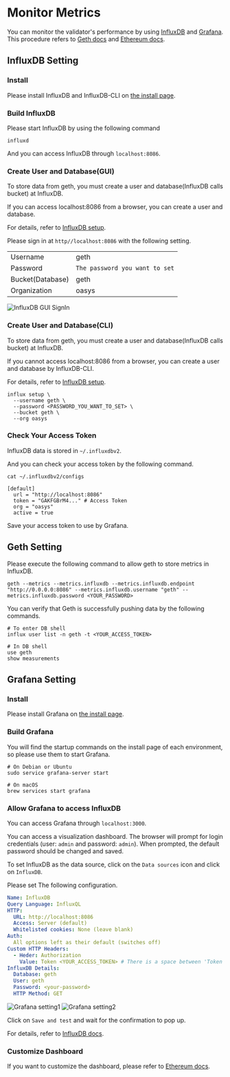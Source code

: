 # Monitor Metrics
You can monitor the validator's performance by using [InfluxDB](https://www.influxdata.com/) and [Grafana](https://grafana.com/).
This procedure refers to [Geth docs](https://geth.ethereum.org/docs/monitoring/dashboards) and [Ethereum docs](https://ethereum.org/en/developers/tutorials/monitoring-geth-with-influxdb-and-grafana/).

## InfluxDB Setting

### Install
Please install InfluxDB and InfluxDB-CLI on [the install page](https://docs.influxdata.com/influxdb/v2.6/install/).

### Build InfluxDB
Please start InfluxDB by using the following command

```shell
influxd
```

And you can access InfluxDB through `localhost:8086`.

### Create User and Database(GUI)
To store data from geth, you must create a user and database(InfluxDB calls bucket) at InfluxDB.

If you can access localhost:8086 from a browser, you can create a user and database.

For details, refer to [InfluxDB setup](https://docs.influxdata.com/influxdb/v2.6/install/#set-up-influxdb-through-the-ui).

Please sign in at `http//localhost:8086` with the following setting.

|                 |                                            |
|-----------------|--------------------------------------------|
| Username         | geth                                      |
| Password | `The password you want to set`                                        |
| Bucket(Database)             | geth         |
| Organization        | oasys    |

![InfluxDB GUI SignIn](/img/docs/techdocs/monitor-validator/influxdb_signin.png)

### Create User and Database(CLI)
To store data from geth, you must create a user and database(InfluxDB calls bucket) at InfluxDB.

If you cannot access localhost:8086 from a browser, you can create a user and database by InfluxDB-CLI.

For details, refer to [InfluxDB setup](https://docs.influxdata.com/influxdb/v2.6/install/?t=Set+up+with+the+CLI#set-up-influxdb-through-the-influx-cli).

```shell
influx setup \
  --username geth \
  --password <PASSWORD_YOU_WANT_TO_SET> \
  --bucket geth \
  --org oasys
```

### Check Your Access Token
InfluxDB data is stored in `~/.influxdbv2`. 

And you can check your access token by the following command.

```shell
cat ~/.influxdbv2/configs 
```

```shell
[default]
  url = "http://localhost:8086"
  token = "GAKFGBrM4..." # Access Token
  org = "oasys"
  active = true
```

Save your access token to use by Grafana.

## Geth Setting
Please execute the following command to allow geth to store metrics in InfluxDB.

```shell
geth --metrics --metrics.influxdb --metrics.influxdb.endpoint "http://0.0.0.0:8086" --metrics.influxdb.username "geth" --metrics.influxdb.password <YOUR_PASSWORD>
```

You can verify that Geth is successfully pushing data by the following commands.
```shell
# To enter DB shell
influx user list -n geth -t <YOUR_ACCESS_TOKEN>
```

```shell
# In DB shell
use geth
show measurements
```

## Grafana Setting

### Install
Please install Grafana on [the install page](https://grafana.com/docs/grafana/latest/setup-grafana/installation/).

### Build Grafana
You will find the startup commands on the install page of each environment, so please use them to start Grafana.

```shell
# On Debian or Ubuntu
sudo service grafana-server start

# On macOS
brew services start grafana
```

### Allow Grafana to access InfluxDB
You can access Grafana through `localhost:3000`.

You can access a visualization dashboard. The browser will prompt for login credentials (user: `admin` and password: `admin`). When prompted, the default password should be changed and saved.

To set InfluxDB as the data source, click on the `Data sources` icon and click on `InfluxDB`.

Please set The following configuration.
```yaml
Name: InfluxDB
Query Language: InfluxQL
HTTP:
  URL: http://localhost:8086
  Access: Server (default)
  Whitelisted cookies: None (leave blank)
Auth:
  All options left as their default (switches off)
Custom HTTP Headers:
  - Heder: Authorization
    Value: Token <YOUR_ACCESS_TOKEN> # There is a space between 'Token' and <YOUR_ACCESS_TOKEN>
InfluxDB Details:
  Database: geth
  User: geth
  Password: <your-password>
  HTTP Method: GET
```

![Grafana setting1](/img/docs/techdocs/monitor-validator/grafana_setting_1.png)
![Grafana setting2](/img/docs/techdocs/monitor-validator/grafana_setting_2.png)

Click on `Save and test` and wait for the confirmation to pop up.

For details, refer to [InfluxDB docs](https://docs.influxdata.com/influxdb/v2.0/tools/grafana/?t=InfluxQL).

### Customize Dashboard
If you want to customize the dashboard, please refer to [Ethereum docs](https://ethereum.org/en/developers/tutorials/monitoring-geth-with-influxdb-and-grafana/#setting-up-grafana).

